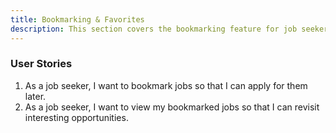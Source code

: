 ```yaml
---
title: Bookmarking & Favorites
description: This section covers the bookmarking feature for job seekers, allowing them to save and revisit job listings. This helps job seekers keep track of potential opportunities and apply when ready.
---
```


### User Stories

1. As a job seeker, I want to bookmark jobs so that I can apply for them later.
2. As a job seeker, I want to view my bookmarked jobs so that I can revisit interesting opportunities.
